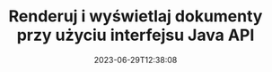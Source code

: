 ---
############################# Static ############################
layout: "landing"
date: 2023-06-29T12:38:08
draft: false

product: "Viewer"
product_tag: "viewer"
platform: "Java"
platform_tag: "java"

############################# Drop-down ############################
supported_platforms:
  items:
    # supported_platforms loop
    - title: ".NET"
      tag: "net"
    # supported_platforms loop
    - title: "Java"
      tag: "java"
    # supported_platforms loop
    - title: "Node.js"
      tag: "nodejs-java" 


############################# Head ############################
head_title: "Interfejs API przeglądarki dokumentów Java, renderowanie diagramu HTML obrazu PDF Word Excel"
head_description: "Biblioteka Document Viewer do tworzenia aplikacji Java, które natywnie renderują, przeglądają i manipulują wieloformatowymi dokumentami obsługującymi ponad 180 formatów plików."

############################# Header ############################
title: "Renderuj i wyświetlaj dokumenty<br>przy użyciu interfejsu Java API"
description: "Potężny interfejs API przeglądarki umożliwiający renderowanie ponad 180 formatów dokumentów do formatu PDF, HTML i obrazu z wszechstronnymi opcjami konfiguracji."
words:
  for: "for"

actions:
  main: "Bezpłatne pobieranie Mavena"
  main_link: "https://releases.groupdocs.com/java/repo/com/groupdocs/groupdocs-viewer/"
  alt: "Koncesjonowanie"
  alt_link: "https://purchase.groupdocs.com/pricing/viewer/java"
  title: "Gotowy żeby zacząć?"
  description: "Wypróbuj bezpłatnie funkcje GroupDocs.Viewer lub poproś o licencję"

release:
  title: "Wydano wersję {0}"
  notes: "Zobacz co nowego"
  downloads: "Pliki do pobrania"
  link: "https://releases.groupdocs.com/viewer/java/release-notes/latest/"

code:
  title: "Renderuj pliki PDF w Javie"
  more: "Więcej przykładów"
  more_link: "https://github.com/groupdocs-viewer/GroupDocs.Viewer-for-Java"
  install: |
    <dependencies>
      <dependency>
        <groupId>com.groupdocs</groupId>
        <artifactId>groupdocs-viewer</artifactId>
        <version>{0}</version>
      </dependency>
    </dependencies>

    <repositories>
      <repository>
        <id>repository.groupdocs.com</id>
        <name>GroupDocs Repository</name>
        <url>https://repository.groupdocs.com/repo/</url>
      </repository>
    </repositories>
  content: |
    ```java {style=abap}
    // Przeglądarka instancji 
    try (Viewer viewer = new Viewer("resume.pdf"))
    {
        // Ustaw opcje wyjściowego HTML, jeden plik na stronę  
        HtmlViewOptions viewOptions = 
        HtmlViewOptions.forEmbeddedResources();

        // Renderuj pliki PDF do formatu HTML
        viewer.view(viewOptions);
    }
    ```
############################# Overview ############################
overview:
  enable: true
  title: "GroupDocs.Viewer w skrócie"
  description: "API do renderowania, wyświetlania, konwertowania dokumentów, slajdów, diagramów i wielu innych typów dokumentów w aplikacjach Java"
  features:
    # feature loop
    - title: "Przeglądaj dokumenty wydajnie i niezawodnie"
      content: "Dzięki interfejsowi API GroupDocs.Viewer możesz efektywnie renderować dokumenty we wszystkich obsługiwanych formatach do formatów HTML, JPEG, PNG i PDF, korzystając z elastycznych i wydajnych opcji, zachowując jednocześnie integralność zawartości i struktury dokumentu. GroupDocs.Viewer działa na platformach Windows i Linux."

    # feature loop
    - title: "Obsługiwane są najpopularniejsze formaty plików i dokumentów"
      content: "Obsługujemy renderowanie w ponad 180 najpopularniejszych formatach plików i dokumentów, w tym Word, Excel, PDF, PowerPoint, rodzina formatów OpenDocument, archiwa, obrazy rastrowe i wektorowe, e-książki, języki programowania i znaczniki oraz wiele innych typów plików, w tym pliki zaszyfrowane pliki zabezpieczone hasłem."

    # feature loop
    - title: "Konfigurowalne wyjście"
      content: "GroupDocs.Viewer pozwala nie tylko renderować dokument, ale także kontrolować, jak dokładnie, które części dokumentu powinny zostać wyrenderowane lub teraz, w jaki sposób powinny być renderowane, a także zastosować różne transformacje do wyrenderowanego wyniku."

    # feature loop
    - title: "Interfejs sieciowy dla frameworka Spring"
      content: "Zapewniamy pakiet interfejsu użytkownika typu open source dla platformy Spring, który można dodać do swojego projektu w ciągu kilku minut. Pakiet Viewer.UI zawiera internetowy interfejs użytkownika oparty na Angularze i dostarcza zestaw przydatnych interfejsów API i dostawców przechowywania danych."

############################# Platforms ############################
platforms:
  enable: true
  title: "Niezależność platformy"
  description: "GroupDocs.Viewer for Java obsługuje następujące systemy operacyjne, struktury i menedżery pakietów"
  items:
    # platform loop
    - title: "Amazon"
      image: "amazon"
    # platform loop
    - title: "Docker"
      image: "docker"
    # platform loop
    - title: "Azure"
      image: "azure"
    # platform loop
    - title: "Eclipse"
      image: "eclipse"
    # platform loop
    - title: "IntelliJ"
      image: "intellij"
    # platform loop
    - title: "Windows"
      image: "windows"
    # platform loop
    - title: "Linux"
      image: "linux"
    # platform loop
    - title: "Maven"
      image: "maven"


############################# File formats ############################
formats:
  enable: true
  title: "Obsługiwane formaty plików"
  description: |
    GroupDocs.Viewer for Java obsługuje operacje na następujących [formatach plików](https://docs.groupdocs.com/viewer/java/supported-document-formats/).
  groups:
    # group loop
    - color: "green"
      content: |
        ### Microsoft Office, OpenDocument i formaty tekstowe
        * **Word:** DOC, DOCX, DOCM, DOT, DOTX, DOTM, RTF, TXT
        * **Excel:** XLS, XLSX, XLSM, XLSB, XLTM, XLT, XLTM, XLTX
        * **PowerPoint:** PPT, PPTX, PPS, PPSX, PPSM, POT, POTM, POTX, PPTM        
        * **Project:** MPP, MPT, MPX
        * **Outlook:** MSG, EML, EMLX, PST, OST
        * **OneNote:** ONE
        * **OpenDocument:** ODT, OTT, ODS, ODP, OTP, OTS, ODG
        * **Fixed Page Layout:** PDF, TEX, XPS, OXPS
        * **e-Books:** EPUB, MOBI, DjVu
        * **Delimiter-Separated Values:** CSV, TSV
    # group loop
    - color: "blue"
      content: |
        ### Obrazy, grafika i diagramy
        * **Obrazy rastrowe:** BMP, GIF, JPG, PNG, TIFF, WebP, DNG, DIB, Jpeg2000 family
        * **Windows Icon:** ICO
        * **Scalable Vector Graphics:** SVG, CDR, CMX, IGS, SVGZ        
        * **Adobe Photoshop:** PSD, PSB        
        * **Stereo Lithography (3D Printing):** STL        
        * **Medical Imaging:** DICOM
        * **Plotter Documents:** PLT, HPG
        * **Autodesk Design Web Formats:** DWF, DWG
        * **AutoCAD Drawing:** DWT, IFC, STL, CF2        
      # group loop
    - color: "red"
      content: |
        ### Inny        
        * **Sieć:** HTML, MHT, MHTML, XML
        * **Metafile:** WMF, EMF, CGM, EMZ, WMZ
        * **Visio:** VSD, VDX, VSS, VSSX, VSX, VST, VSTX, VTX, VSDX, VDW, VSTM, VSSM, VSDM
        * **Project:** MPP, MPT, MPX
        * **PostScript:** PS, EPS
        * **Archiwa:** ZIP, TAR, BZ2, GZ, RAR, RAR5
        * **Inny:** VCF, VCARD, NUMBERS, NSF, OBJ
        * **C/C++/C# Files:** C, CC, C# , CPP, CXX, CS, H, HH, M, MM
        * **Java/JavaScript Files:** JAVA, JS, JSON, PROPERTIES

############################# Features ############################
features:
  enable: true
  title: "Funkcje GroupDocs.Viewer"
  description: "Bezproblemowo renderuj, wyświetlaj i konwertuj dokumenty PDF i dokumenty pakietu Office"

  items:
    # feature loop
    - icon: "viewhtml"
      title: "Przeglądaj dokumenty w formacie HTML"
      content: "Konwertuj dokument dowolnego typu na dokument HTML za pomocą CSS i SVG, który można wyświetlić w dowolnej nowoczesnej przeglądarce internetowej."

    # feature loop
    - icon: "rasterize"
      title: "Rasteryzacja dokumentów"
      content: "Rasteryzuj dowolny obsługiwany format dokumentu do obrazu rastrowego, z możliwością dostosowania formatu obrazu i jakości kompresji."

    # feature loop
    - icon: "sourcecode"
      title: "Renderuj i podświetlaj kody programowania"
      content: "Obsługa wszystkich popularnych języków programowania, skryptów i znaczników, z możliwością analizowania i wyróżniania ich składni."

    # feature loop
    - icon: "convertpdf"
      title: "Konwertuj do formatu PDF"
      content: "Dokument w dowolnym obsługiwanym formacie można łatwo przekonwertować i zapisać w formacie PDF za pomocą regulowanych opcji."

    # feature loop
    - icon: "transform"
      title: "Zastosuj przekształcenia"
      content: "Dokument wyjściowy można przekształcać podczas renderowania – strony można obracać i/lub zmieniać układ, a na nich można umieszczać tekstowy znak wodny."

    # feature loop
    - icon: "adjustment"
      title: "Regulacja wyjścia HTML"
      content: "Wyjściowe dokumenty HTML, generowane przez GroupDocs.Viewer, można bardzo precyzyjnie dostroić: można zapisywać w strumieniu lub pliku, z zasobami zewnętrznymi lub osadzonymi, wywołaniami zwrotnymi i tak dalej."

    # feature loop
    - icon: "complex"
      title: "Obsługa złożonych struktur dokumentów"
      content: "GroupDocs.Viewer obsługuje nie tylko pojedyncze dokumenty, ale także pliki, które wewnętrznie zawierają listę lub hierarchiczną strukturę dokumentów, takie jak wiadomości e-mail z załącznikami, archiwa ZIP z plikami wewnętrznymi w folderach, wielostronicowe obrazy TIFF i tak dalej."

    # feature loop
    - icon: "optimization"
      title: "Opcje optymalizacji"
      content: "GroupDocs.Viewer zawiera regulowany podsystem pamięci podręcznej, który może skrócić czas ładowania, korzystając z wersji dokumentów przechowywanych w pamięci podręcznej. Również zestaw różnych opcji dla różnych formatów pozwala wykluczyć z renderowania niektóre niepotrzebne części lub aspekty dokumentów (czcionki, ukryte arkusze, załączniki do wiadomości e-mail) w celu optymalizacji ogólnej wydajności"

    # feature loop
    - icon: "passwordprotected"
      title: "Obsługa dokumentów chronionych hasłem"
      content: "GroupDocs.Viewer umożliwia otwieranie zaszyfrowanych dokumentów różnych typów: PDF, WordProcessing, Arkusz kalkulacyjny, Prezentacja i inne, po podaniu hasła w opcjach ładowania."

############################# Code samples ############################
code_samples:
  enable: true
  title: "Próbki kodu"
  description: "Niektóre przypadki użycia typowych operacji GroupDocs.Viewer dla operacji Java"
  items:
    # code sample loop
    - title: "Renderuj DOCX do HTML"
      content: |
        Właściwości klasy [HtmlViewOptions](https://reference.groupdocs.com/viewer/java/com.groupdocs.viewer.options/htmlviewoptions/) pozwalają kontrolować proces konwersji, więcej na ten temat [tutaj](https://docs.groupdocs.com/viewer/Java/rendering-to-html/). Na przykład możesz osadzić wszystkie zasoby zewnętrzne w wyjściowym pliku HTML, zminimalizować plik wyjściowy i zoptymalizować go pod kątem drukowania.
        {{< landing/code title="Java">}}
        ```java {style=abap}
        import com.groupdocs.viewer.Viewer;
        import com.groupdocs.viewer.options.HtmlViewOptions;

        // Przeglądarka instancji
        try (Viewer viewer = new Viewer("resume.docx"))
        {
            // Ustaw wyjściowe opcje HTML
            HtmlViewOptions options = 
            HtmlViewOptions.forEmbeddedResources();

            // Renderuj DOCX do HTML z osadzonymi zasobami
            viewer.view(options);
        }
        ```
        {{< /landing/code >}}
    # code sample loop
    - title: "Eksportuj PPTX do formatu PDF"
      content: |
        Utwórz instancję klasy [PdfViewOptions](https://reference.groupdocs.com/viewer/java/com.groupdocs.viewer.options/pdfviewoptions/) i przekaż ją do [Viewer.View](https://reference.groupdocs.com/viewer/java/com.groupdocs.viewer/viewer/#view-com.groupdocs.viewer.options.ViewOptions-) metoda konwersji pliku PowerPoint PPTX na format PDF. Właściwości klasy PdfViewOptions pozwalają kontrolować proces konwersji. Można na przykład chronić wyjściowy plik PDF, zmieniać kolejność jego stron i określać jakość obrazów dokumentów. Aby uzyskać szczegółowe informacje, zobacz [poniższą sekcję dokumentacji](https://docs.groupdocs.com/viewer/java/rendering-to-pdf/).
        {{< landing/code title="Java">}}
        ```java {style=abap}   
        import com.groupdocs.viewer.Viewer;
        import com.groupdocs.viewer.options.PdfViewOptions;

        // Przeglądarka instancji
        try (Viewer viewer = new Viewer("presentation.pptx"))
        {            
            // Ustaw opcje wyjściowego pliku PDF
            PdfViewOptions viewOptions = new PdfViewOptions();

            // Eksportuj PPTX do formatu PDF
            viewer.view(viewOptions);
        }
        ```
        {{< /landing/code >}}
############################# Reviews ############################
# reviews:
# enable: true
# title: "Recenzje produktów GroupDocs"
# description: "Nie wierz nam tylko na słowo. Zobacz, co inni programiści mówią o naszych API"

# items:
#   # review loop
#   - title: "GroupDocs.Viewer"
#     content: "Doskonała obsługa i doskonałe produkty. Byli niezwykle pomocni i szybko reagowali podczas procesu wdrażania GroupDocs.Viewer for .NET, nie mogę ich wystarczająco polecić."
#     author: "Martin Lasarga"
#     company: "Product Manager at Axentria ECM by G.S.I."

#   # review loop
#   - title: "GroupDocs.Viewer"
#     content: "Po zaimplementowaniu i użyciu GroupDocs.Viewer for .NET w projekcie wygląda na to, że działa bardzo dobrze. Testowałem z wieloma dokumentami i jak dotąd wszystko jest w porządku. Wszystko, co na niego rzuciłem, renderuje się ładnie i wygląda tak samo dobrze, jak w przeglądarce plików PDF lub MS Word."
#     author: "Mats Oustad"
#     company: "Senior Consultant/Partner at Novanet AS"
---